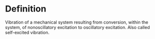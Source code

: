 # Definition

Vibration of a mechanical system resulting from conversion, within the
system, of nonoscillatory excitation to oscillatory excitation. Also
called self-excited vibration.
